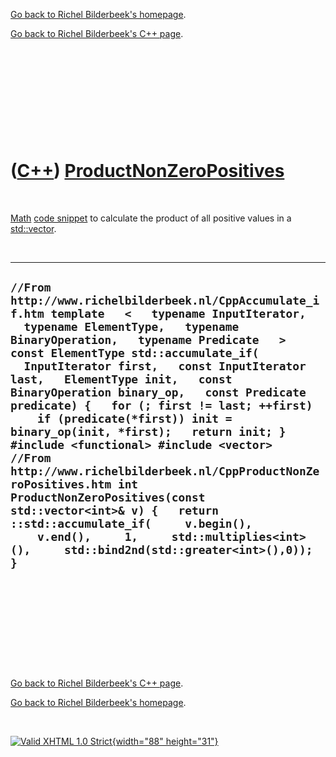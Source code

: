 [Go back to Richel Bilderbeek's homepage](index.htm).

[Go back to Richel Bilderbeek's C++ page](Cpp.htm).

 

 

 

 

 

([C++](Cpp.htm)) [ProductNonZeroPositives](CppProductNonZeroPositives.htm)
==========================================================================

 

[Math](CppMath.htm) [code snippet](CppCodeSnippets.htm) to calculate the
product of all positive values in a [std::vector](CppVector.htm).

 

  --------------------------------------------------------------------------------------------------------------------------------------------------------------------------------------------------------------------------------------------------------------------------------------------------------------------------------------------------------------------------------------------------------------------------------------------------------------------------------------------------------------------------------------------------------------------------------------------------------------------------------------------------------------------------------------------------------------------------------------------------------------------------------------------------
  ` //From http://www.richelbilderbeek.nl/CppAccumulate_if.htm template   <   typename InputIterator,   typename ElementType,   typename BinaryOperation,   typename Predicate   > const ElementType std::accumulate_if(   InputIterator first,   const InputIterator last,   ElementType init,   const BinaryOperation binary_op,   const Predicate predicate) {   for (; first != last; ++first)     if (predicate(*first)) init = binary_op(init, *first);   return init; }  #include <functional> #include <vector>  //From http://www.richelbilderbeek.nl/CppProductNonZeroPositives.htm int ProductNonZeroPositives(const std::vector<int>& v) {   return ::std::accumulate_if(     v.begin(),     v.end(),     1,     std::multiplies<int>(),     std::bind2nd(std::greater<int>(),0)); } `
  --------------------------------------------------------------------------------------------------------------------------------------------------------------------------------------------------------------------------------------------------------------------------------------------------------------------------------------------------------------------------------------------------------------------------------------------------------------------------------------------------------------------------------------------------------------------------------------------------------------------------------------------------------------------------------------------------------------------------------------------------------------------------------------------------

 

 

 

 

 

[Go back to Richel Bilderbeek's C++ page](Cpp.htm).

[Go back to Richel Bilderbeek's homepage](index.htm).

 

[![Valid XHTML 1.0 Strict](valid-xhtml10.png){width="88"
height="31"}](http://validator.w3.org/check?uri=referer)
